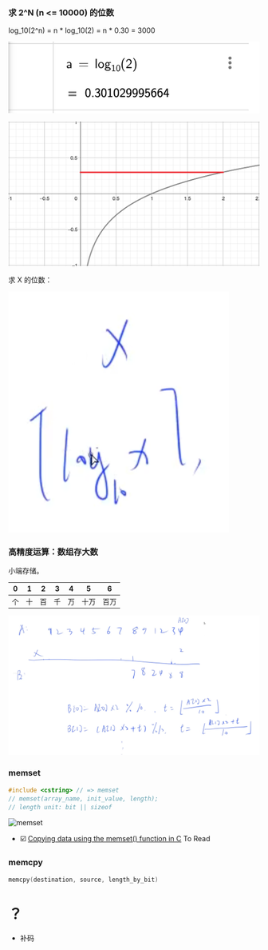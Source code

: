 ### 求 2^N (n <= 10000) 的位数

log_10(2^n) = n * log_10(2) = n * 0.30 = 3000

![image-20230301132837967](./assets/image-20230301132837967.png)

![image-20230301132819968](./assets/image-20230301132819968.png)

求 X 的位数：

![image-20230301134121570](./assets/image-20230301134121570.png)

### 高精度运算：数组存大数

小端存储。

| 0    | 1    | 2    | 3    | 4    | 5    | 6    |
| ---- | ---- | ---- | ---- | ---- | ---- | ---- |
| 个   | 十   | 百   | 千   | 万   | 十万 | 百万 |

![image-20230301133739386](./assets/image-20230301133739386.png)

### memset
```cpp
#include <cstring> // => memset
// memset(array_name, init_value, length);
// length unit: bit || sizeof
```

![memset](https://www.educative.io/api/edpresso/shot/6465521958518784/image/5210687133450240)

- :ballot_box_with_check: [Copying data using the memset() function in C](https://www.educative.io/answers/copying-data-using-the-memset-function-in-c) To Read

### memcpy
```cpp
memcpy(destination, source, length_by_bit)
```

# ？

- 补码
